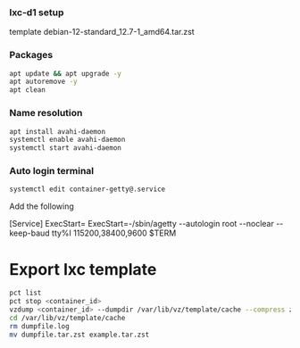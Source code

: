 ### lxc-d1 setup
template debian-12-standard_12.7-1_amd64.tar.zst

### Packages 
```bash
apt update && apt upgrade -y
apt autoremove -y
apt clean
```

### Name resolution 
```bash
apt install avahi-daemon
systemctl enable avahi-daemon
systemctl start avahi-daemon
```

### Auto login terminal
```bash
systemctl edit container-getty@.service
```

Add the following

[Service]
ExecStart=
ExecStart=-/sbin/agetty --autologin root --noclear --keep-baud tty%I 115200,38400,9600 $TERM

# Export lxc template
```bash
pct list
pct stop <container_id>
vzdump <container_id> --dumpdir /var/lib/vz/template/cache --compress zstd
cd /var/lib/vz/template/cache
rm dumpfile.log
mv dumpfile.tar.zst example.tar.zst
```